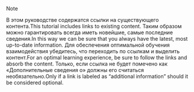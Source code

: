 > [!NOTE]
> <span data-ttu-id="6d0e6-101">В этом руководстве содержатся ссылки на существующего контента.</span><span class="sxs-lookup"><span data-stu-id="6d0e6-101">This tutorial includes links to existing content.</span></span> <span data-ttu-id="6d0e6-102">Таким образом можно гарантировать всегда иметь новейшие, самые последние сведения.</span><span class="sxs-lookup"><span data-stu-id="6d0e6-102">In this way we can be sure that you always have the latest, most up-to-date information.</span></span> <span data-ttu-id="6d0e6-103">Для обеспечения оптимальной обучения взаимодействия убедитесь, что переходить по ссылкам и выделить контент.</span><span class="sxs-lookup"><span data-stu-id="6d0e6-103">For an optimal learning experience, be sure to follow the links and absorb the content.</span></span> <span data-ttu-id="6d0e6-104">Только, если ссылка не будет помечено как «Дополнительные сведения о» должны его считаться необязательно.</span><span class="sxs-lookup"><span data-stu-id="6d0e6-104">Only if a link is labeled as “additional information” should it be considered optional.</span></span>
